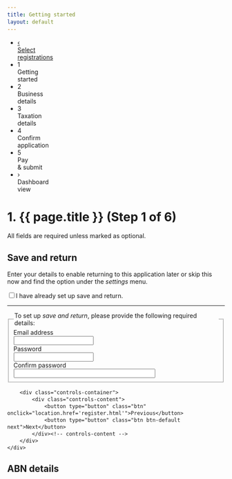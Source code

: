 ```yaml
---
title: Getting started
layout: default
---
```


<div class="progress-container">
	<div class="progress-bar">
		<span id="progress-percent" style="width: 18%"></span>
	</div><!-- meter -->
	<ul class="section-nav">
		<li class="bookend"><a href="register.html"><span>&lsaquo;</span><br>Select<br> registrations</a></li>
		<li class="active" style="width: 15.3%"><span>1</span><br>Getting<br> started</li>
		<li style="width: 15.3%"><span>2</span><br>Business<br> details</li>
		<li style="width: 15.3%"><span>3</span><br>Taxation<br>details</li>
		<li style="width: 15.3%"><span>4</span><br>Confirm<br> application</li>
		<li style="width: 15.3%"><span>5</span><br>Pay<br> &amp; submit</li>
		<li class="bookend right"><span class="icon-right">&rsaquo;</span><br>Dashboard<br> view</li>
	</ul>
</div><!-- progress-container -->

<h1 id="heading" tabindex="-1">1. {{ page.title }} <span>(Step 1 of 6)</span></h1>
<p>All fields are required unless marked as optional.</p>

<div id="section1" class="sub-section-container sub-section-open">
	<h2>Save and return</h2>
	<div class="sub-section-content">                                            
		<div id="validationSummary" class="validation-container clearfix" style="display: none">
			<div class="grid-row">
				<div class="validation-summary-icon">
					<img src="img/ico-alert-red.png" alt="Error">
				</div>
				<div class="validation-message">
					<h2><a id="validationSummaryAnchor" href="">There was a problem</a></h2>
					<ul>
						<li>Enter a value for <a class="skip" href="#validation-test-field1">Label for field 1</a></li>
						<li>Enter a value for <a class="skip" href="#validation-test-field2">Label for field 2</a></li>
						<li>Choose yes or no for <a class="skip" href="#validation-test-field3">Yes or no right aligned</a></li>
					</ul>
				</div>
			</div>
		</div>
		<p>Enter your details to enable returning to this application later or skip this now and find the option under the <em>settings</em> menu.</p>
		<div class="custom-controls">
			<p><input type="checkbox" id="already-setup0" /><label for="already-setup0">I have already set up save and return.</label></p>
		</div>
		<hr />
		<fieldset>
			<legend>To set up <em>save and return</em>, please provide the following required details:</legend>
			<div class="grid-row">
				<div class="col4">
					<label for="email0" class="input-right">Email address</label>
				</div><!-- col -->
				<div class="col8 last">
					<input id="email0" type="text">
				</div><!-- col -->
			</div><!-- grid-row -->
			<div class="grid-row">
				<div class="col4">
					<label for="password0" class="input-right">Password</label>
				</div><!-- col -->
				<div class="col8 last">
					<input id="password0" type="password">
					<a id="forgotten-password" href="" style="display: none" class="smallest">Forgotten password?</a>
				</div><!-- col -->
			</div><!-- grid-row -->
			<div id="confirm-password" class="grid-row">
				<div class="col4">
					<label for="password02" class="input-right">Confirm password</label>
				</div><!-- col -->
				<div class="col8 last">
					<input id="password02" type="password" style="width: 100%; max-width: 24em;">
				</div><!-- col -->
			</div><!-- grid-row -->
		</fieldset>
		
		<div class="controls-container">
			<div class="controls-content">
				<button type="button" class="btn" onclick="location.href='register.html'">Previous</button>
				<button type="button" class="btn btn-default next">Next</button>
			</div><!-- controls-content -->
		</div>
	</div>
</div>

<div id="section2" class="sub-section-container">
	<h2>ABN details</h2>
	<div class="sub-section-content">
		<div id="have-abn" style="display: none">
			<fieldset class="custom-controls">
				<legend class="larger has-help">Don't need an ABN?<br /><span class="field-note">Please tell us why you opted out of registering an ABN.</span></legend>
				<div class="grid-row">
					<div class="col11">
						<p>
							<input class="no-margin" type="radio" name="existing-abn" id="enter-abn" />
							<label class="no-margin" for="enter-abn"><strong>I already have an ABN</strong></label>
						</p>
					</div>
					<div class="col1 last">
						<a class="help" href="#"><span>help</span></a>
					</div><!-- col -->
				</div>
				<div id="enter-existing-abn" class="grid-row" style="display: none;">
					<div class="col1">&nbsp;</div>
					<div class="col7 last">
						<label for="reserved-name">Enter your ABN</label><br />
						<input id="reserved-name" type="text" value=""> <button type="button" class="btn btn-inline">Validate</button>
					</div>
				</div>

				<div class="grid-row">
					<div class="col11">
						<p>
							<input class="no-margin" type="radio" name="existing-abn" id="abn-reference" />
							<label class="no-margin" for="abn-reference"><strong>I have an ABN reference number</strong></label>
						</p>
					</div>
					<div class="col1 last">
						<a class="help" href="#"><span>help</span></a>
					</div><!-- col -->
				</div>
				<div id="abn-ref" style="display: none;">
					<div class="grid-row">
						<div class="col1">&nbsp;</div>
						<div class="col7 last">
							<label for="reserved-name">Enter your ABN reference number</label><br />
							<input id="reserved-name" type="text" value="">
						</div>
					</div>
					<div class="grid-row">
						<div class="col1">&nbsp;</div>
						<div class="col10 margin-top-075">
							<fieldset>
								<label for="BusinessNameDetails_EntityTypeId">Which type of entity is the applicant?</label>
								<div>
									<input id="etIndividual" name="entity-types" type="radio">
									<label for="etIndividual">Individual</label><br />
									<input id="etPartnership" name="entity-types" type="radio" value="2">
									<label for="etPartnership">Partnership</label><br />
									<input id="etTrust" name="entity-types" type="radio">
									<label for="etTrust">Trust</label><br />
									<input id="etCompany" name="entity-types" type="radio">
									<label for="etCompany">Company</label><br />
									<input id="etSuper" name="entity-types" type="radio">
									<label for="etSuper">Superannuation</label>
								</div>
							</fieldset>
						</div>
					</div>
				</div>

				<div class="grid-row">
					<div class="col11">
						<p>
							<input class="no-margin" type="radio" name="existing-abn" id="not-required" />
							<label class="no-margin" for="not-required"><strong>Business exists on Christmas Island or Cocos Island</strong></label>
						</p>
					</div><!-- col -->
					<div class="col1 last">
						<a class="help" href="#"><span>help</span></a>
					</div><!-- col -->
				</div>
				<div id="coco-entity" class="grid-row" style="display: none;">
					<div class="col1">&nbsp;</div>
					<div class="col11 last">
						<fieldset class="col11 last">
							<legend>Which type of entity is the applicant?</legend>
							<div class="radio-toggle">
								<label class="label-left" for="coIndividual">
									<input id="coIndividual" name="cocoType" type="radio">
									<span>Individual</span>
								</label>
								<label class="label-middle" for="coCompany">
									<input id="coCompany" name="cocoType" type="radio">
									<span>Company</span>
								</label>
								<label class="label-right" for="coOrganisation">
									<input id="coOrganisation" name="cocoType" type="radio">
									<span>Organisation</span>
								</label>
							</div>
						</fieldset>
					</div>
				</div>
				<div class="grid-row">
					<div class="col11">
						<p>
							<input class="no-margin" type="radio" name="existing-abn" id="joint-venture" />
							<label class="no-margin" for="joint-venture"><strong>Registering a joint venture with multiple ABNs</strong></label>
						</p>
					</div>
					<div class="col1 last">
						<a class="help" href="#"><span>help</span></a>
					</div><!-- col -->
				</div>
			</fieldset>
			<div class="col12" id="jointVentureDiv" style="display:none">
				<div class="grid-row clearfix">
					<div class="col12 last">
						<label class="input-right" for="name">Extra details...</label><br />
						<input id="name" type="text">
					</div><!-- col -->
				</div><!-- grid-row -->
			</div>
		</div><!-- have-abn -->

		<div id="need-abn">
			<p>Before you continue, we need to first check that you’re entitled to an ABN.</p>
			<fieldset id="fieldsetAbn" class="col12 custom-controls" style="display: none">
				<legend class="larger">For taxation purposes, which type of entity is the applicant?</legend>
				<div class="col12 last">
					<p>
						<input id="rdIndividual" name="abnFor" class="showhide-trigger" type="radio">
						<label for="rdIndividual">Individual</label>
					</p>
					<p>
						<input id="rdPartnership" name="abnFor" type="radio">
						<label for="rdPartnership">Partnership</label>
					</p>
					<p>
						<input id="rdTrust" name="abnFor" type="radio">
						<label for="rdTrust">Trust</label>
					</p>
					<p>
						<input id="rdCompany" name="abnFor" class="showhide-trigger" type="radio">
						<label for="rdCompany">Company</label>
					</p>
					<p>
						<input id="rdSuperfund" name="abnFor" type="radio">
						<label for="rdSuperfund">Super fund</label>
					</p>
				</div>

				<!-- div id="divApprenticeMsg" class="col10 card" style="display: none">
					<p>
						<strong>You don’t need an ABN to work as an apprentice, trade assistant, or labourer. </strong>You work under the direction of your employer, so you’re actually an employee.
					</p>
					<p>
						If your employer is asking you to register as a contractor when you’re really an employee, you can <a target="_blank" href="https://www.ato.gov.au/Business/Employee-or-contractor/In-detail/Report-a-business-incorrectly-treating-employees-as-contractors/How-to-report-a-business-incorrectly-treating-employees-as-contractors/" class="ico-external">report the business to the Tax Office.</a>
					</p>
					<p>
						If you’re not sure whether you’re an employee or not, try the Tax Office’s <a target="_blank" href="https://www.ato.gov.au/Calculators-and-tools/Employee-or-contractor/" class="ico-external">Employee/contractor decision tool.</a>
					</p>
				</div -->
			</fieldset>
			<fieldset id="fieldsetCompanyAbn" style="display: none" class="custom-controls">
				<legend class="larger col12" id="fieldSetCompany">What type of company do you need an ABN for?</legend>
				<div class="grid-row">
					<p>
						<input id="rdPublicCompany" name="long-labels" type="radio" />
						<label for="rdPublicCompany">Australian public company</label>
					</p>
					<p>
						<input id="rdPrivateCompany" name="long-labels" type="radio" />
						<label for="rdPrivateCompany">Australian private company</label>
					</p>
					<p>
						<input id="rdOtherCompany" name="long-labels" type="radio" />
						<label for="rdOtherCompany">other type of company</label>
					</p>
					<div id="divGoToPOI" class="col10 card" style="display: none">
						<br />
						<div class="col1">&nbsp;</div>
						<p> You are entitled for ABN application, go to POI in step 1.2</p>
					</div>
				</div>
			</fieldset>
			<div class="col10 card" id="divGoToCompanyRegistration" style="display: none;">
				<div class="col1">&nbsp;</div>
				<div class="col10">
					<p>
						You need to register a <strong id="strongCompanyType">public</strong> company to apply for an ABN!
					</p>
					<div class="grid-row grid-row-block custom-controls clearfix">
						<div>
							<p>
								<input type="radio" id="rdHaveCompany" name="Compay" />
								<label for="rdHaveCompany">
									I have registered a company
								</label>
							</p>
						</div>
						<div class="col4">
							<label for="acn" class="input-right">
								ACN number:
							</label>
						</div>
						<div class="col8 last">
							<input type="number" id="acn" />
						</div>
					</div>

					<div class="grid-row grid-row-block grid-row-last custom-controls clearfix">
						<div class="col12 last">
							<p>
								<input type="radio" id="rdAddCompany" name="Compay" />
								<label for="rdAddCompany">
									I'd like to register a company
								</label>
							</p>
						</div>
					</div>
					<p>
						Not sure? Find out more about <a target="_blank" href="https://abr.gov.au/For-Business,-Super-funds---Charities/Applying-for-an-ABN/What-you-need-for-your-ABN-application/ACN-or-ARBN/">registering an ABN for companies.</a>
					</p>
				</div>
				<div class="col10 showhide-target card" style="display: none">
					<p>
						You need to register a <strong>private</strong> company to apply for an ABN!
					</p>
					<p>
						<label for="ckAddPrivateCompany">
							<input type="checkbox" id="ckAddPrivateCompany" class="addCompany" />&nbsp; company registration
						</label>
					</p>
					<p>
						<label for="ckHavePrivateCompany">
							<input type="checkbox" id="ckHavePrivateCompany" />&nbsp; I already have a company
						</label>
					</p>
					<p>
						Not sure? Find out more about <a target="_blank" href="https://abr.gov.au/For-Business,-Super-funds---Charities/Applying-for-an-ABN/What-you-need-for-your-ABN-application/ACN-or-ARBN/">registering an ABN for companies.</a>
					</p>
				</div>
			</div>
			<fieldset id="fieldsetCompanyType" class="col11 custom-controls" style="display: none">
				<legend class="larger">What type of company?</legend>
				<div class="grid-row">
					<div class="col5">
						<p>
							<input type="radio" id="rdCompanyBody" name="incorporated" />
							<label for="rdCompanyBody">Body corporate</label>
						</p>
						<p>
							<input type="radio" id="rdCompanySole" name="incorporated" />                                      
							<label for="rdCompanySole">Corporation sole</label>
						</p>
						<p>
							<input type="radio" id="rdCompanyForeign" name="incorporated" />                            
							<label for="rdCompanyForeign">Foreign company</label>
						</p>
						<p>
							<input type="radio" id="rdCompanyAssociation" name="incorporated" />
							<label for="rdCompanyAssociation">Incorporated Association</label>
						</p>
					</div>
					<div class="col7 last">
						<p>
							<input type="radio" id="rdCompanyStrata" name="incorporated" />
							<label for="rdCompanyStrata">Strata title</label>
						</p>
						<p>
							<input type="radio" id="rdCompanyCooperative" name="incorporated" />
							<label for="rdCompanyCooperative">Co-operative</label>
						</p>
						<p>
							<input type="radio" id="rdCompanyUnIncorpAssociation" name="incorporated" />
							<label for="rdCompanyUnIncorpAssociation">Unincorporated association</label>
						</p>
						<p>
							<input type="radio" id="rdCompanyOtherUnincorp" name="incorporated" />
							<label for="rdCompanyOtherUnincorp">None of these</label>
						</p>
					</div>
				</div>
			</fieldset>

			<div id="fieldsetAbnEligibility" class="col12 last"></div>
		</div><!-- need-abn -->
		<div class="controls-container">
			<div class="controls-content">
				<button type="button" class="btn previous">Previous</button>
				<button type="button" class="btn btn-default" id="btnContinue">Continue to step 2</button>
			</div><!-- controls-content -->
		</div>
	</div><!-- sub-section-content -->
</div><!-- sub-section-container -->

<div class="saveforlater" id="saveForLater"></div>
<div class="applicationoptions" id="applicationOptions"></div>

<script src="scripts/jquery-1.11.3.min.js"></script>
<script src="scripts/jquery.collapse.js"></script>
<script src="scripts/jquery-toggleslide.js"></script>
<script src="scripts/functions.js"></script>
<script src="scripts/jquery-accessibleMegaMenu.js"></script>

<script type="text/javascript">
	//var help;
	var isGst = false;
	var isAbnChecked = false;
	var isCompany = false;
	var isStarted = false;
	var isUnincorpAssociation = false;
	var inAustraliaMatters = false;
	var nextStepUrl = "business-names.html";

	$(document).ready(function () {
		// load save for later content
		initSaveForLater();
		initApplicationOptions();
		navigationWithinPage();

		$("#already-setup").click(function () {
			if (this.checked) {
				$("#confirm-password").hide();
				$("#forgotten-password").show();
			} else {
				$("#confirm-password").show();
				$("#forgotten-password").hide();
			}
		});


		$("#btnContinue").click(function() {
			window.location = nextStepUrl;
		});

		// detect whether company or gst selected
		var urlQueryStrings = getUrlVars();
		if (urlQueryStrings.type != undefined) {
			if (urlQueryStrings.type.indexOf("co") >= 0) {
				isCompany = true;
			}
			if (urlQueryStrings.type.indexOf("gst") >= 0) {
				isGst = true;
			}
			if (urlQueryStrings.type.indexOf("abn") >= 0) {
				isAbnChecked = true;
			}
		}
		// determine whether this is a company entitlement or not
		if (isCompany) {
			nextStepUrl = "company-name.html";
			$("#fieldsetCompanyAbn").slideDown();
		} else {
			$("#fieldsetAbn").slideDown();
		}

		// determine which ABN section to display
		if (isAbnChecked) {
			$("#have-abn").hide();
			$("#need-abn").show();
		} else {
			$("#have-abn").show();
			$("#need-abn").hide();
		}


		$("#fieldsetPOIAddress").registerToggleSlide({
			triggerClass: ".showhide-trigger",
			targetClass: ".showhide-target",
			toggleIds: "tfn;useHomeAddress;backToTfn",
			clearOthers: false,
			toggleSlideSameElement: true,
			slideUpCallback: function () {
				if ($("#addressSearch").is(":visible")) {
					$("#addressSearch").trigger("click");
				}
			}
		});
		$("#fieldsetPOIAddress").registerToggleSlide({
			triggerClass: ".showhide-trigger-1",
			targetClass: ".showhide-target-1",
			toggleIds: "address-suggest;manual;addressSearch",
			clearOthers: false,
			toggleSlideSameElement: true
		});

		$("input[name*='existing-abn']").click(function () {
			if (this.id == 'enter-abn') {
				$('#enter-existing-abn').show('fast');
			} else {
				$('#enter-existing-abn').hide('fast');
			}
			if (this.id == 'abn-reference') {
				$('#abn-ref').show('fast');
			} else {
				$('#abn-ref').hide('fast');
			}
			if (this.id == "not-required") {
				$('#coco-entity').show('fast');
			} else {
				$('#coco-entity').hide('fast');
			}
			//if (this.id == "joint-venture")
			//{
			//    $("#jointVentureDiv").show('fast');
			//}
			//else
			//{
			//    $("#jointVentureDiv").hide('fast');
			//    // clearElement("#jointVentureDiv");
			//}
		});

		// for what do you need an ABN for.
		$("#fieldsetAbn").find(":radio").click(function () {

			// partnership
			if (this.id === "rdPartnership") {

				loadEntitlementQuestions("entitlement/entitlement-partnership-content.html", true, function () { inAustraliaMatters = true; });
				loadEntitlementHlep("entitlement/entitlement-partnership-help.html");
				var offset = $('#fieldsetAbnEligibility').offset().top;
				$('html, body').animate({
					scrollTop: offset
				}, 400);
			};
			// sole trader
			if (this.id === "rdIndividual") {
				inAustraliaMatters = true;
				loadEntitlementQuestions("entitlement/entitlement-soletrader-content.html", true, function () { inAustraliaMatters = true; });
				loadEntitlementHlep("entitlement/entitlement-soletrader-help.html");
				var offset = $('#fieldsetAbnEligibility').offset().top;
				$('html, body').animate({
					scrollTop: offset
				}, 400);
			};

			// trust
			if (this.id === 'rdTrust') {
				inAustraliaMatters = true;
				loadEntitlementQuestions("entitlement/entitlement-trust-content.html", false, function () { inAustraliaMatters = true; });
				loadEntitlementHlep("entitlement/entitlement-trust-help.html");
				var offset = $('#fieldsetAbnEligibility').offset().top;
				$('html, body').animate({
					scrollTop: offset
				}, 400);
			}

			// company
			if (this.id === 'rdCompany') {
				inAustraliaMatters = true;
				loadEntitlementQuestions("entitlement/entitlement-company-content.html", false, function () { inAustraliaMatters = true; });
				loadEntitlementHlep("entitlement/entitlement-company-help.html");
				var offset = $('#fieldsetAbnEligibility').offset().top;
				$('html, body').animate({
					scrollTop: offset
				}, 400);
			}

			// superannuation
			if (this.id === 'rdSuperfund') {
				loadEntitlementQuestions("entitlement/entitlement-super-content.html", false, function () { inAustraliaMatters = true; });
				loadEntitlementHlep("entitlement/entitlement-super-help.html");
				var offset = $('#fieldsetAbnEligibility').offset().top;
				$('html, body').animate({
					scrollTop: offset
				}, 400);
			}

			return;

			// super fund & trust (not yet implemented)
			if (this.id === "rdSuperfund") {
				$("#fieldsetAbnEligibility").html("Not implemented yet.");
			}

			// Company public or private clicked
			if (this.id === "rdPublic" || this.id === "rdPrivate") {
				$("#divGoToCompanyRegistration").slideDown();
				$("#strongCompanyType").html("public");
				this.id === "rdPublic" ? $("#strongCompanyType").html("public") : $("#strongCompanyType").html("private");
				$("#fieldsetAbnEligibility").html("");
			} else {
				if ($("#divGoToCompanyRegistration").is(":visible")) {
					$("#divGoToCompanyRegistration").slideUp();
					clearElement($("#divGoToCompanyRegistration"));
				}
			}
			// Company other
			if (this.id === "rdOther") {
				isCompany = true;
				nextStepUrl = "company-name.html";
				$("#fieldsetAbnEligibility").slideUp();
				$("#fieldsetCompanyType").slideDown();
				jQuery('html, body').animate({ scrollTop: $('#fieldsetCompanyType').offset().top }, 1200);
				clearElement($("#divGoToCompanyRegistration"));
			} else {
				nextStepUrl = "business-names.html";
				$("#fieldsetCompanyType").slideUp();
				clearElement($("#fieldsetCompanyType"));
			}

		 });

		// for company type
		$("#fieldsetCompanyAbn").find(":radio").click(function () {
			if (this.id === "rdPublicCompany" || this.id === "rdPrivateCompany") {
				//$("#divGoToCompanyRegistration").slideDown();
				//jQuery('html, body').animate({ scrollTop: $('#divGoToCompanyRegistration').offset().top }, 1200);
				$("#fieldsetCompanyType").slideUp();
			} else {
				$("#fieldsetCompanyType").slideDown();
				jQuery('html, body').animate({ scrollTop: $('#fieldsetCompanyType').offset().top }, 1200);
				$("#divGoToCompanyRegistration").slideUp();
				clearElement($("#divGoToCompanyRegistration"));
			}
		});

		// for company entitlement.
		$("#fieldsetCompanyType").find(":radio").click(function () {
			jQuery('html, body').animate({ scrollTop: $(this).offset().top }, 1200);
			var callBackFunction = null;
			isUnincorpAssociation = false;

			if (this.id === "rdCompanyBody") {
				callBackFunction = function () {
					$("#divEstablished").show();
				}
			}

			if (this.id === "rdCompanySole") {
				callBackFunction = function () {
					$("#lbCorpOrSole").html("corporation sole");
					$("#divEstablished").show();
				}
			}

			if (this.id === "rdCompanyStrata") {
				callBackFunction = function () {
					$("#divRegistered").show();
				}
			}
			if (this.id === "rdCompanyCooperative") {

				callBackFunction = function () {
					$("#lbStrataCoop").html("Co-operative");
					$("#divRegistered").show();
				}
			}
			if (this.id === "rdCompanyAssociation") {
				callBackFunction = function () {
					$("#divIncorporatedWithJurisdiction").show();
				}
			}
			if (this.id === "rdCompanyUnIncorpAssociation") {
				callBackFunction = function () {
					$("#divBizStart").show();
					$("#pIncorporateAssociation").show();
					$("#divWhereYourBusinessOperate").show();
					$("#divWhatYouWillDo").hide();
					$("#fieldsetAbnEligibility").slideDown();
					isUnincorpAssociation = true;
					inAustraliaMatters = true;
				}
			}
			if (this.id === "rdCompanyForeign") {
				callBackFunction = function () {
					$("#divAsic").show();
					$("#divWhereYourBusinessOperate").show();
					$("#fieldsetAbnEligibility").slideDown();
					inAustraliaMatters = true;
				};
			}

			if (this.id === "rdCompanyOtherUnincorp") {
				callBackFunction = function () {
					$(".validation").hide();
					$("#divWhatYouWillDo").hide();
					$("#divNoneOfTheAboveComTypeNotEntitled").slideDown();
				}
			}

			loadEntitlementQuestions("entitlement/entitlement-company-content.html", true, callBackFunction);
			loadEntitlementHlep("entitlement/entitlement-company-help.html");
		});
	});

   function initialiseLogicForEntitlement() {
		/* Expand collapse headings config */

		isStarted = false;
		inAustraliaMatters = false;
		isUnincorpAssociation = false;
		// where you run your business
		$('[id^=whereBusinessWillOperate]').click(function () {
			// jQuery('html, body').animate({ scrollTop: $(this).offset().top }, 1200);
			if (this.id === "whereBusinessWillOperate1") {
				clearElement("#divBusinessActivity");
				$("#divNoneOfActivityInAustralia").hide();
				$("#divBusinessActivity").slideUp();
			} else {
				if (isGst) {
					$("#pGst").show();
				} else {
					$("#pNoGst").show();
				}
				$("#divEligible").hide();
				$("#divBusinessActivity").slideDown();
			}
		});

		// what your business does
		$('[id^=whatBusinessWillDo]').click(function () {
			//jQuery('html, body').animate({ scrollTop: $(this).offset().top }, 1200);
			if (this.id === "whatBusinessWillDoNone") {
				$("#divEligible").hide();
				clearElement("#divWhereYourBusinessOperate");
				$("#divNoneOfAbove").show();
				clearElement("#divBusinessActivity");
				$("#divBusinessActivity").slideUp();
				$("#divNoneOfActivityInAustralia").hide();
			} else {
				$("#divNoneOfAbove").hide();
			}
		});

		// sole trader questions:
		$('input[name=act-in-australia]').click(function () {
			clearActivity();
			if (this.id == 'in-australia-yes') {
				$('#divIndirectTaxZone').hide();
				$('#divGSTOnly').hide();
				$('#divNotEntitled1').hide();
				$('input[name=rdIndirectTax]').prop('checked', false);
				$('input[name=rdGSTOnly]').prop('checked', false);
				$('#divEligible1').hide();
				// go on
				$('#divStartedBusiness').show(function () {
					$('html, body').animate({ scrollTop: $('#divStartedBusiness').offset().top });
				});

			} else {
				clearElement("#divStartedBusiness");
				$("#divNotStartedMessage").hide();
				$('#divStartedBusiness').hide();
				$('#divIndirectTaxZone').show('fast', function () {
					$('html, body').animate({ scrollTop: $('#divIndirectTaxZone').offset().top });
				});
				$('#divGSTOnly').hide();
				$('#divNotEntitled1').hide();
				$('#divEligible1').hide();
			}
		});

		$('input[name=rdIndirectTax]').click(function () {
			clearActivity();
			if (this.id == 'rdIndirectTaxYes') {
				$('#divGSTOnly').hide('fast');
				$('input[name=rdGSTOnly]').prop('checked', false);
				$('#divNotEntitled1').hide();
				$('#divEligible1').hide();
				// go on
				$('#divStartedBusiness').show(function () {
					$('html, body').animate({ scrollTop: $('#divStartedBusiness').offset().top });
				});
			} else {
				clearElement("#divStartedBusiness");
				$("#divNotStartedMessage").hide();
				$('#divStartedBusiness').hide();
				$('#divGSTOnly').show(function () {
					$('html, body').animate({ scrollTop: $('#divGSTOnly').offset().top });
				});
			}
		});

		$('input[name=rdGSTOnly]').click(function () {
			clearActivity();
			if (this.id == 'rdGSTOnlyYes') {
				$('#divNotEntitled1').hide('fast', function() {
					$('#divEligible1').show('fast', function () {
						$('html, body').animate({ scrollTop: $('#divEligible1').offset().top });
					});
				});
			} else {
				$('#divEligible1').hide('fast', function () {
					$('#divNotEntitled1').show('fast', function () {
						$('html, body').animate({ scrollTop: $('#divNotEntitled1').offset().top });
					});
				});
			}
		});

	   // business started yet
		$("#rdStartedYes").click(function () {
			$("#divNotStartedMessage").hide();
			$('#divBusinessFunction').show('fast', function () {
				$('html, body').animate({ scrollTop: $('#divBusinessFunction').offset().top });
			});
			isStarted = true;
		});
		$("#rdStartedNo").click(function () {
			isStarted = false;
			$('#divBusinessFunction').hide();
			clearElement("#divBusinessFunction");
			$("#divNotStartedMessage").show('fast');
			// $("#divNoneOfActivityInAustralia").hide();
			// $("#divNoneOfAbove").hide();
		});

		function clearActivity() {
			$('#divNotEntitledApprentice').hide();
			$('#divFormOfBusiness, #divNotEntitledBusiness').hide();
			$('#divRenting, #divNotEntitledRenting').hide();
			$('#divLicence, #divNotEntitledLicence').hide();
			$('#divCommercial, #divNotEntitledCommercial').hide();
			$('#divEligible2').hide();
			clearElement('#divBusinessFunction');
			// $.map(['#divFormOfBusiness', '#divRenting', '#divLicence', '#divCommercial'], clearElement);
			$('#divBusinessFunction').hide();
		}

	   // Nature of activity
		$('input[name=whatBusinessWillDo]').click(function () {
			$('#divNotEntitledApprentice').hide();
			$('#divFormOfBusiness, #divNotEntitledBusiness').hide();
			$('#divRenting, #divNotEntitledRenting').hide();
			$('#divLicence, #divNotEntitledLicence').hide();
			$('#divCommercial, #divNotEntitledCommercial').hide();
			$('#divEligible2').hide();
			$.map(['#divFormOfBusiness', '#divRenting', '#divLicence', '#divCommercial'], clearElement);
			switch (this.id) {
				case 'whatBusinessWillDoApprentice':
					$('#divNotEntitledApprentice').show('fast');
					$('html, body').animate({ scrollTop: $('#divNotEntitledApprentice').offset().top }, 1200);
					break;
				case 'whatBusinessWillDoBusiness':
					$('#divFormOfBusiness').show('fast', function () {
						$('html, body').animate({ scrollTop: $('#divFormOfBusiness').offset().top }, 1200);
					});
					break;
				case 'whatBusinessWillDoRent':
					$('#divRenting').show('fast', function () {
						$('html, body').animate({ scrollTop: $('#divRenting').offset().top }, 1200);
					});
					break;
				case 'whatBusinessWillDoLicence':
					$('#divLicence').show('fast', function () {
						$('html, body').animate({ scrollTop: $('#divLicence').offset().top }, 1200);
					});
					break;
				case 'whatBusinessWillDoCommercial':
					$('#divCommercial').show('fast', function () {
						$('html, body').animate({ scrollTop: $('#divCommercial').offset().top }, 1200);
					});
					break;
				case 'whatBusinessWillDoGift':
				case 'whatBusinessWillDoCharity':
					$('#divEligible2').show('fast', function () {
						$('html, body').animate({ scrollTop: $('#divEligible2').offset().top }, 1200);
					});
					break;
			}
		});
	   
		$('input[name=rdRunBusiness]').click(function () {
			if (this.id == 'rdRunBusinessYes') {
				$('#divNotEntitledBusiness').hide('fast', function () {
					$('#divEligible2').show('fast', function () {
						$('html, body').animate({ scrollTop: $('#divEligible2').offset().top }, 1200);
					});
				});
			} else {
				$('#divEligible2').hide('fast', function () {
					$('#divNotEntitledBusiness').show('fast', function () {
						$('html, body').animate({ scrollTop: $('#divNotEntitledBusiness').offset().top }, 1200);
					});
				});
			}
		});
	   
		$('input[name=rdRenting]').click(function () {
			if (this.id == 'rdRentingYes') {
				$('#divNotEntitledRenting').hide('fast', function () {
					$('#divEligible2').show('fast', function () {
						$('html, body').animate({ scrollTop: $('#divEligible2').offset().top }, 1200);
					});
				});
			} else {
				$('#divEligible2').hide('fast', function () {
					$('#divNotEntitledRenting').show('fast', function () {
						$('html, body').animate({ scrollTop: $('#divNotEntitledRenting').offset().top }, 1200);
					});
				});
			}
		});
	   
		$('input[name=rdLicence]').click(function () {
			if (this.id == 'rdLicenceYes') {
				$('#divNotEntitledLicence').hide('fast', function () {
					$('#divEligible2').show('fast', function () {
						$('html, body').animate({ scrollTop: $('#divEligible2').offset().top }, 1200);
					});
				});
			} else {
				$('#divEligible2').hide('fast', function () {
					$('#divNotEntitledLicence').show('fast', function () {
						$('html, body').animate({ scrollTop: $('#divNotEntitledLicence').offset().top }, 1200);
					});
				});
			}
		});
	   
		$('input[name=rdCommercial]').click(function () {
			if (this.id == 'rdCommercialYes') {
				$('#divNotEntitledCommercial').hide('fast', function () {
					$('#divEligible2').show('fast', function () {
						$('html, body').animate({ scrollTop: $('#divEligible2').offset().top }, 1200);
					});
				});
			} else {
				$('#divEligible2').hide('fast', function () {
					$('#divNotEntitledCommercial').show('fast', function () {
						$('html, body').animate({ scrollTop: $('#divNotEntitledCommercial').offset().top }, 1200);
					});
				});
			}
		});

	   // Partnership questions:
		$('input[name=rdTypeOfPartnership]').click(function () {
			$('#divInAustralia').show('fast', function() {
				$('html, body').animate({ scrollTop: $('#divInAustralia').offset().top }, 1200);
			});
		});

	   // Trust questions:
		$('input[name=trustType]').click(function () {
			if (this.id == 'trustDeceasedEstate') {
				$('#divTrustDeed').hide();
				$('#divEstate').show('fast', function () {
					$('html, body').animate({ scrollTop: $('#divEstate').offset().top }, 1200);
				});
			} else {
				$('#divEstate').hide();
				$('#divTrustDeed').show('fast', function () {
				  $('html, body').animate({ scrollTop: $('#divTrustDeed').offset().top }, 1200);
				});
			}
		});

		$('input[name=rdExecutor]').click(function () {
			if (this.id == 'rdExecutorYes') {
				$('#divNotEligibleContinuing').hide();
				$('#divNotEligibleExecutor').hide();
				$('#divEligibleEstate').hide();
				clearElement('#divContinuing');
				$('#divContinuing').show('fast', function () {
					$('html, body').animate({ scrollTop: $('#divContinuing').offset().top }, 1200);
				});
			} else {
				$('#divContinuing').hide();
				$('#divNotEligibleContinuing').hide();
				$('#divEligibleEstate').hide();
				$('#divNotEligibleExecutor').show('fast', function () {
					$('html, body').animate({ scrollTop: $('#divNotEligibleExecutor').offset().top }, 1200);
				});
			}
		});

		$('input[name=rdFinalise]').click(function () {
			if (this.id == 'rdFinaliseYes') {
				$('#divNotEligibleContinuing').hide();
				$('#divNotEligibleExecutor').hide();
				$('#divEligibleEstate').show('fast', function () {
					$('html, body').animate({ scrollTop: $('#divEligibleEstate').offset().top }, 1200);
				});
			} else {
				$('#divNotEligibleContinuing').hide();
				$('#divEligibleEstate').hide();
				$('#divNotEligibleExecutor').show('fast', function () {
					$('html, body').animate({ scrollTop: $('#divNotEligibleExecutor').offset().top }, 1200);
				});
			}
		});

		$('input[name=rdDeed]').click(function () {
			if (this.id == 'rdDeedYes') {
				$('#divNotEligibleDeed').hide();
				$('#divWhereYourBusinessOperate').show('fast', function () {
					$('html, body').animate({ scrollTop: $('#divWhereYourBusinessOperate').offset().top }, 1200);
				});
			} else {
				$('#divWhereYourBusinessOperate').hide();
				$('#divNotEligibleDeed').show('fast', function () {
					$('html, body').animate({ scrollTop: $('#divNotEligibleDeed').offset().top }, 1200);
				});
			}
		});

		// company questions
		$('input[name=coType]').click(function () {
			$('#divCorporate').hide();
			clearElement('#divCorporate');
			$('#divNotEligibleCorp').hide();
			$('#publicCo').hide(); $('#privateCo').show();
			$("#public-co, #private-co").hide();
			$('#divEligibleCorp').hide();
			$('#divTrustDeed').hide();
			clearElement('#divTrustDeed');
			$('#divCoopStrata').hide();
			clearElement('#divCoopStrata');
			$('#divNotEligibleCoopStrata').hide();
			$('.coop-elt').hide(); $('.strata-elt').show();
			$('#divWhereYourBusinessOperate').hide();
			clearElement('#divWhereYourBusinessOperate');
			$('#divStartedBusiness').hide();
			clearElement('#divStartedBusiness');
			$('#divUnincorp').hide();
			clearElement('#divUnincorp');
			$('#divNotEligibleUnincorp').hide();
			$('#divOtherIncorporated').hide();
			clearElement('#divOtherIncorporated');
			
			switch (this.id) {
				case 'coPublic':
					$("#public-co").show("fast");
					break;
					//$('#publicCo').show(); $('#privateCo').hide();
				case 'coPrivate':
					$("#private-co").show("fast");
					//$('#divCorporate').show('fast', function () {
					 //   $('html, body').animate({ scrollTop: $('#divCorporate').offset().top }, 1200);
					//});
					break;
				case 'coUnitTrust':
				case 'coFirstHomeSaver':
				case 'coPublicTrading':
					$('#divTrustDeed').show('fast', function () {
						$('html, body').animate({ scrollTop: $('#divTrustDeed').offset().top }, 1200);
					});
					break;
				case 'coCoop':
					$('.coop-elt').show(); $('.strata-elt').hide();
				case 'coStrata':
					$('#divCoopStrata').show('fast', function () {
						$('html, body').animate({ scrollTop: $('#divCoopStrata').offset().top }, 1200);
					});
					break;
				case 'coPartnership':
					$('#divWhereYourBusinessOperate').show('fast', function () {
						$('html, body').animate({ scrollTop: $('#divWhereYourBusinessOperate').offset().top }, 1200);
					});
					break;
				case 'coUnincorp':
					$('#divUnincorp').show('fast', function () {
						$('html, body').animate({ scrollTop: $('#divUnincorp').offset().top }, 1200);
					});
					break;
				case 'coOtherInc':
					$('#divOtherIncorporated').show('fast', function () {
						$('html, body').animate({ scrollTop: $('#divOtherIncorporated').offset().top }, 1200);
					});
					break;
			}
		});

		$('input[name=rdRegistered').click(function () {
			if (this.id == 'rdRegisteredYes') {
				$('#divNotEligibleCorp').hide();
				$('#divEligibleCorp').show('fast', function () {
					$('html, body').animate({ scrollTop: $('#divEligibleCorp').offset().top });
				});
			} else {
				$('#divEligibleCorp').hide();
				$('#divNotEligibleCorp').show('fast', function () {
					$('html, body').animate({ scrollTop: $('#divNotEligibleCorp').offset().top });
				});
			}
		});

		$('input[name=rdCoopStrata').click(function () {
			if (this.id == 'rdCoopStrataYes') {
				$('#divNotEligibleCoopStrata').hide();
				$('#divWhereYourBusinessOperate').show('fast', function () {
					$('html, body').animate({ scrollTop: $('#divWhereYourBusinessOperate').offset().top }, 1200);
				});
			} else {
				$('#divWhereYourBusinessOperate').hide();
				$('#divNotEligibleCoopStrata').show('fast', function () {
					$('html, body').animate({ scrollTop: $('#divNotEligibleCoopStrata').offset().top });
				});
			}
		});

		$('input[name=rdUnincorp').click(function () {
			if (this.id == 'rdUnincorpYes') {
				$('#divNotEligibleUnincorp').hide();
				$('#divWhereYourBusinessOperate').show('fast', function () {
					$('html, body').animate({ scrollTop: $('#divWhereYourBusinessOperate').offset().top }, 1200);
				});
			} else {
				$('#divWhereYourBusinessOperate').hide();
				$('#divNotEligibleUnincorp').show('fast', function () {
					$('html, body').animate({ scrollTop: $('#divNotEligibleUnincorp').offset().top }, 1200);
				});
			}
		});

		$('input[name=otherType]').click(function () {
			$('#divNotEligibleOther').hide();
			$('#other-msgs div').hide();
			$('#otherQuestion').hide();
			$('#otherQuestion h3').hide();
			clearElement('#otherQuestion');
			switch (this.id) {
				case 'otherNone':
					$('#msgNone').show();
					$('#divNotEligibleOther').show('fast', function () {
						$('html, body').animate({ scrollTop: $('#divNotEligibleOther').offset().top }, 1200);
					});
					break;
				case 'otherBodyCorp':
					$('#otherBodyCorpQ').show();
					$('#msgBodyCorp').show();
					break;
				case 'otherSole':
					$('#otherSoleQ').show();
					$('#msgSole').show();
					break;
				case 'otherForeign':
					$('#otherForeignQ').show();
					$('#msgForeign').show();
					break;
				case 'otherAssociation':
					$('#otherAssociationQ').show();
					$('#msgAssociation').show();
					break;
			}
			if (this.id != 'otherNone') {
				$('#otherQuestion').show('fast', function () {
					$('html, body').animate({ scrollTop: $('#otherQuestion').offset().top }, 1200);
				});
			}
		});

		$('input[name=rdOther').click(function () {
			if (this.id == 'rdOtherYes') {
				$('#divNotEligibleOther').hide();
				$('#divWhereYourBusinessOperate').show('fast', function () {
					$('html, body').animate({ scrollTop: $('#divWhereYourBusinessOperate').offset().top }, 1200);
				});
			} else {
				$('#divWhereYourBusinessOperate').hide();
				$('#divNotEligibleOther').show('fast', function () {
					$('html, body').animate({ scrollTop: $('#divNotEligibleOther').offset().top }, 1200);
				});
			}
		});

		var reverse = false;

	   // superannuation
		$('input[name=superType]').click(function () {
			$('#divNotEligibleSuper').hide();
			$('#divEligibleSuper').hide();
			$('#other-msgs div').hide();
			$('#superQuestion').hide();
			$('#superQuestion h3').hide();
			clearElement('#superQuestion');
			$('#divATORegulated').hide();
			clearElement('#divATORegulated');
			reverse = false;
			switch (this.id) {
				case 'superATO':
					$('#divATORegulated').show('fast', function () {
						$('html, body').animate({ scrollTop: $('#divATORegulated').offset().top }, 1200);
					});
					break;
				case 'superAPRA':
					$('#APRAQ').show();
					$('#msgAPRA').show();
					break;
				case 'superNonReg':
					reverse = true;
					$('#nonRegQ').show();
					$('#msgNonReg').show();
					break;
				case 'superPooled':
					$('#pooledQ').show();
					$('#msgPooled').show();
					break;
				case 'superDeposit':
					$('#depositQ').show();
					$('#msgDeposit').show();
					break;
			}
			if (this.id != 'superATO') {
				$('#superQuestion').show('fast', function () {
					$('html, body').animate({ scrollTop: $('#superQuestion').offset().top }, 1200);
				});
			}
		});

		$('input[name=rdSuper').click(function () {
			if ((this.id == 'rdSuperYes' && !reverse) || (this.id == 'rdSuperNo' && reverse)) {
				$('#divNotEligibleSuper').hide();
				$('#divEligibleSuper').show('fast', function () {
					$('html, body').animate({ scrollTop: $('#divEligibleSuper').offset().top }, 1200);
				});
			} else {
				$('#divEligibleSuper').hide();
				$('#divNotEligibleSuper').show('fast', function () {
					$('html, body').animate({ scrollTop: $('#divNotEligibleSuper').offset().top }, 1200);
				});
			}
		});

		function resetATORegulate(from) {
			switch (from) {
				case 'all':
				case 'continuing':
					$('#divTerm').hide();
					clearElement('#divTerm');
				case 'term':
					$('#divAssetsValue').hide();
					clearElement('#divAssetsValue');
				case 'assets':
					$('#divGoverning').hide();
					clearElement('#divGoverning');
				case 'governing':
					$('#divEligibleATO').hide();
					$('#divNotEligibleATO').hide();
			}
		}

		$('input[name=rdContinuing]').click(function () {
			resetATORegulate('continuing')
			if (this.id == 'rdContinuingYes') {
				$('#divTerm').show('fast', function () {
					$('html, body').animate({ scrollTop: $('#divTerm').offset().top }, 1200);
				})
			} else {
				$('#ato-msgs div').hide();
				$('#msgContinuing').show();
				$('#divNotEligibleATO').show('fast', function () {
					$('html, body').animate({ scrollTop: $('#divNotEligibleATO').offset().top }, 1200);
				});
			}
		});

		$('input[name=rdTerm]').click(function () {
			resetATORegulate('term')
			if (this.id == 'rdTermYes') {
				$('#divAssetsValue').show('fast', function () {
					$('html, body').animate({ scrollTop: $('#divAssetsValue').offset().top }, 1200);
				})
			} else {
				$('#ato-msgs div').hide();
				$('#msgTerm').show();
				$('#divNotEligibleATO').show('fast', function () {
					$('html, body').animate({ scrollTop: $('#divNotEligibleATO').offset().top }, 1200);
				});
			}
		});

		$('input[name=rdAssets]').click(function () {
			resetATORegulate('assets')
			if (this.id == 'rdZero') {
				$('#ato-msgs div').hide();
				$('#msgNoAssets').show();
				$('#divNotEligibleATO').show('fast', function () {
					$('html, body').animate({ scrollTop: $('#divNotEligibleATO').offset().top }, 1200);
				});
			} else {
				$('#divGoverning').show('fast', function () {
					$('html, body').animate({ scrollTop: $('#divGoverning').offset().top }, 1200);
				})
			}
		});

		$('input[name=rdGoverning]').click(function () {
			resetATORegulate('governing')
			if (this.id == 'rdGoverningYes') {
				$('#divEligibleATO').show('fast', function () {
					$('html, body').animate({ scrollTop: $('#divEligibleATO').offset().top }, 1200);
				})
			} else {
				$('#ato-msgs div').hide();
				$('#msgGoverning').show();
				$('#divNotEligibleATO').show('fast', function () {
					$('html, body').animate({ scrollTop: $('#divNotEligibleATO').offset().top }, 1200);
				});
			}
		});

	   // do you do any following activity
		$("#rdAnyActivityYes").click(function () {
			$("#divNoneOfActivityInAustralia").hide();
		});
		$("#rdAnyActivityNo").click(function () {
			$("#divNoneOfActivityInAustralia").show();
			$(".abnEntitled").hide();
		});

		$("#divHiddenCompanyQuesitons").find(":radio").click(function () {
			// if foreign company not registered with ASIC
			if (this.id === "rdAsicNo") {
				$("#divForeignCompanyNotEntitled").slideDown();
			}
			// if foreign company registered with ASIC
			if (this.id === "rdAsicYes") {
				$("#divForeignCompanyNotEntitled").hide();
			}

			// association
			if (this.id === "rdAssociationStarted") {
				$("#divNotStartedMessage").hide();
			}

			if (this.id === "rdAssociationNotStarted") {
				$("#divNotStartedMessage").show();
			}

			// strata title or cooperative
			if (this.id === "rdRegisteredYes") {
				$("#divRegisteredNotEntitled").hide();
			}
			if (this.id === "rdRegisteredNo") {
				$("#divRegisteredNotEntitled").show();
			}

			// sole and body
			if (this.id === "rdEstablishedYes") {
				$("#divEstablishedNotEntitled").hide();
			}
			if (this.id === "rdEstablishedNo") {
				$("#divEstablishedNotEntitled").show();

			}
			// incorporation association
			if (this.id === "rdIncorporatedYes") {
				$("#divrdIncorporatedNotEntitled").hide();
			}

			if (this.id === "rdIncorporatedNo") {
				$("#divrdIncorporatedNotEntitled").show();
			}

			if (this.value === "1") {
				isStarted = true;
			} else if (this.value === "0") {
				isStarted = false;
				$(".abnEntitled").hide();
				clearElement($("#divWhatYouWillDo"));
				clearElement($("#divWhereYourBusinessOperate"));
				clearElement($("#divBusinessActivity"));
				$("#divNoneOfActivityInAustralia").hide();
				$("#divEligible").hide();
				$("#divNoneOfAbove").hide();
			}
		});

		$("#fieldsetAbnEligibility").find(":radio").click(function () {

			var isInAustralia = $("#whereBusinessWillOperate1").prop("checked");
			var noneOfBusinessWillDo = false;
			var willDoSomeBusiness = false;
			var isAnyActivityAssociateWithAus = $("#rdAnyActivityYes").prop("checked");
			$("#divWhatYouWillDo").find(":radio").each(function (i, item) {
				if ($(item).prop("checked")) {
					if (item.id === "whatBusinessWillDoNone") {
						noneOfBusinessWillDo = true;
					} else {
						willDoSomeBusiness = true;
					}
				}
			});
			if (isStarted && (willDoSomeBusiness || isUnincorpAssociation)) {
				if (inAustraliaMatters) {
					if (isInAustralia || isAnyActivityAssociateWithAus) {
						$("#divEligible").show();
						jQuery('html, body').animate({ scrollTop: $('#divEligible').offset().top }, 1200);
					}
				} else {
					$("#divEligible").show();
					jQuery('html, body').animate({ scrollTop: $('#divEligible').offset().top }, 1200);
				}

			} else {
				$("#divEligible").hide();
				// jQuery('html, body').animate({ scrollTop: $(this).offset().top }, 1200);
			}
		});
	}

	function loadEntitlementQuestions(url, autoSlideDown, callBack) {
		if (autoSlideDown === undefined) {
			autoSlideDown = true;
		}
		if (autoSlideDown) {
			$("#fieldsetAbnEligibility").load(url + "?t=" + (new Date()).getTime(), function () {
				setTimeout(initialiseLogicForEntitlement, 0);
				if (callBack !== undefined && callBack !== null) {
					setTimeout(callBack, 0);
				}
			}).slideDown();
		} else {
			$("#fieldsetAbnEligibility").load(url + "?t=" + (new Date()).getTime(), function () {
				if (callBack !== undefined && callBack !== null) {
					setTimeout(callBack, 0);
				}
				setTimeout(initialiseLogicForEntitlement, 10);
			});
		}

	}

	function loadEntitlementHlep(url) {
		$("#helpFile").load(url + "?t=" + (new Date()).getTime(), function () {
			setTimeout(initHelp, 10);
		});
	}

	function fieldsetAbnEligibilityClear() {
		clearElement("#divWhatYouWillDo");
		clearElement("#divBusinessActivity");
		clearElement("#fieldsetAbnEligibility");
		clearElement("#divWhereYourBusinessOperate");
		$("#divNoneOfActivityInAustralia").hide();
		$("#divEligible").hide();
		$("#divNoneOfAbove").hide();
	}

	/* Drop down settings menu */
	$("nav").accessibleMegaMenu({
		/* prefix for generated unique id attributes, which are required to indicate aria-owns, aria-controls and aria-labelledby */
		uuidPrefix: "accessible-megamenu",
		/* css class used to define the megamenu styling */
		menuClass: "nav-menu",
		/* css class for a top-level navigation item in the megamenu */
		topNavItemClass: "nav-item",
		/* css class for a megamenu panel */
		panelClass: "sub-nav",
		/* css class for a group of items within a megamenu panel */
		panelGroupClass: "sub-nav-group",
		/* css class for the hover state */
		hoverClass: "hover",
		/* css class for the focus state */
		focusClass: "focus",
		/* css class for the open state */
		openClass: "open"
	});
</script>
